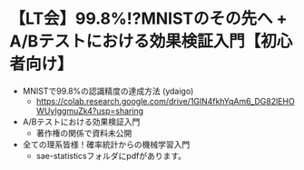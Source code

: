 # 【LT会】99.8%!?MNISTのその先へ + A/Bテストにおける効果検証入門【初心者向け】

- MNISTで99.8%の認識精度の達成方法 (ydaigo)
  - https://colab.research.google.com/drive/1GlN4fkhYqAm6_DG82lEHOWUyIggmuZk4?usp=sharing
- A/Bテストにおける効果検証入門
  - 著作権の関係で資料未公開
- 全ての理系皆様！確率統計からの機械学習入門
  - sae-statisticsフォルダにpdfがあります。
